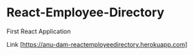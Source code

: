 # React-Employee-Directory
First React Application

Link [https://anu-dam-reactemployeedirectory.herokuapp.com]
